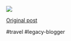 <!--
date: '2007-02-15'
published: true
slug: 2007-02-visited-countries
time_to_read: 5
title: Visited Countries
-->

![](http://www.world66.com/community/mymaps/worldmap?visited=USBWMWMUZADKFRESUKMYTH)

[Original post](https://ysfk.blogspot.com/2007/02/visited-countries.html)

#travel #legacy-blogger 